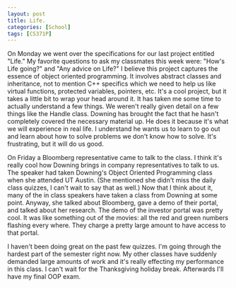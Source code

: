 ```yaml
---
layout: post
title: Life.
categories: [School]
tags: [CS371P]
---
```


On Monday we went over the specifications for our last project entitled "Life." My favorite questions to ask my classmates this week were: "How's Life going?" and "Any advice on Life?" I believe this project captures the essence of object oriented programming. It involves abstract classes and inheritance, not to mention C++ specifics which we need to help us like virtual functions, protected variables, pointers, etc. It's a cool project, but it takes a little bit to wrap your head around it. It has taken me some time to actually understand a few things. We weren't really given detail on a few things like the Handle class. Downing has brought the fact that he hasn't completely covered the necessary material up. He does it because it's what we will experience in real life. I understand he wants us to learn to go out and learn about how to solve problems we don't know how to solve. It's frustrating, but it will do us good.

On Friday a Bloomberg representative came to talk to the class. I think it's really cool how Downing brings in company representatives to talk to us. The speaker had taken Downing's Object Oriented Programming class when she attended UT Austin. (She mentioned she didn't miss the daily class quizzes, I can't wait to say that as well.) Now that I think about it, many of the in class speakers have taken a class from Downing at some point. Anyway, she talked about Bloomberg, gave a demo of their portal, and talked about her research. The demo of the investor portal was pretty cool. It was like something out of the movies: all the red and green numbers flashing every where. They charge a pretty large amount to have access to that portal.

I haven't been doing great on the past few quizzes. I'm going through the hardest part of the semester right now. My other classes have suddenly demanded large amounts of work and it's really effecting my performance in this class. I can't wait for the Thanksgiving holiday break. Afterwards I'll have my final OOP exam.
